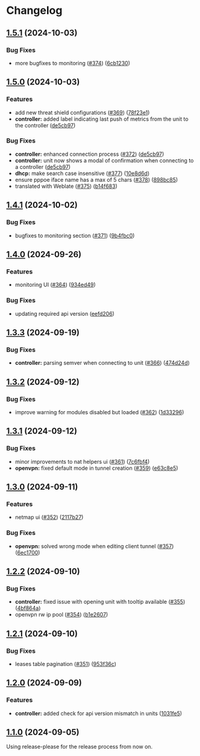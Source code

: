 # Changelog

## [1.5.1](https://github.com/NethServer/nethsecurity-ui/compare/1.5.0...1.5.1) (2024-10-03)


### Bug Fixes

* more bugfixes to monitoring ([#374](https://github.com/NethServer/nethsecurity-ui/issues/374)) ([6cb1230](https://github.com/NethServer/nethsecurity-ui/commit/6cb123012202ae212365b5070f61e2a82a01597a))

## [1.5.0](https://github.com/NethServer/nethsecurity-ui/compare/1.4.1...1.5.0) (2024-10-03)


### Features

* add new threat shield configurations ([#369](https://github.com/NethServer/nethsecurity-ui/issues/369)) ([78f23e1](https://github.com/NethServer/nethsecurity-ui/commit/78f23e1014535f6c0f3e3be8623149b6edb0d76b))
* **controller:** added label indicating last push of metrics from the unit to the controller ([de5cb97](https://github.com/NethServer/nethsecurity-ui/commit/de5cb97efd5d6e8f4be84d98a8d7064953f4ec2f))


### Bug Fixes

* **controller:** enhanced connection process ([#372](https://github.com/NethServer/nethsecurity-ui/issues/372)) ([de5cb97](https://github.com/NethServer/nethsecurity-ui/commit/de5cb97efd5d6e8f4be84d98a8d7064953f4ec2f))
* **controller:** unit now shows a modal of confirmation when connecting to a controller ([de5cb97](https://github.com/NethServer/nethsecurity-ui/commit/de5cb97efd5d6e8f4be84d98a8d7064953f4ec2f))
* **dhcp:** make search case insensitive ([#377](https://github.com/NethServer/nethsecurity-ui/issues/377)) ([10e8d6d](https://github.com/NethServer/nethsecurity-ui/commit/10e8d6d546e94b022be52bcefc45fac4893cc52d))
* ensure pppoe iface name has a max of 5 chars ([#378](https://github.com/NethServer/nethsecurity-ui/issues/378)) ([898bc85](https://github.com/NethServer/nethsecurity-ui/commit/898bc8593bc8cbdb212ff84e604d0adf4af9ad77))
* translated with Weblate ([#375](https://github.com/NethServer/nethsecurity-ui/issues/375)) ([b14f683](https://github.com/NethServer/nethsecurity-ui/commit/b14f683a9b14b91bbc16b2d0647095a67552b275))

## [1.4.1](https://github.com/NethServer/nethsecurity-ui/compare/1.4.0...1.4.1) (2024-10-02)


### Bug Fixes

* bugfixes to monitoring section ([#371](https://github.com/NethServer/nethsecurity-ui/issues/371)) ([9b4fbc0](https://github.com/NethServer/nethsecurity-ui/commit/9b4fbc0111d92263edf32136420139614b394f31))

## [1.4.0](https://github.com/NethServer/nethsecurity-ui/compare/1.3.3...1.4.0) (2024-09-26)


### Features

* monitoring UI ([#364](https://github.com/NethServer/nethsecurity-ui/issues/364)) ([934ed49](https://github.com/NethServer/nethsecurity-ui/commit/934ed49c49d9610b2cbeb08b132456911d38f566))


### Bug Fixes

* updating required api version ([eefd206](https://github.com/NethServer/nethsecurity-ui/commit/eefd2061e0c7aec84d9d3578cd6d4609e526b312))

## [1.3.3](https://github.com/NethServer/nethsecurity-ui/compare/1.3.2...1.3.3) (2024-09-19)


### Bug Fixes

* **controller:** parsing semver when connecting to unit ([#366](https://github.com/NethServer/nethsecurity-ui/issues/366)) ([474d24d](https://github.com/NethServer/nethsecurity-ui/commit/474d24dae4689b451e5821c192c6d6c3298d3634))

## [1.3.2](https://github.com/NethServer/nethsecurity-ui/compare/1.3.1...1.3.2) (2024-09-12)


### Bug Fixes

* improve warning for modules disabled but loaded ([#362](https://github.com/NethServer/nethsecurity-ui/issues/362)) ([1d33296](https://github.com/NethServer/nethsecurity-ui/commit/1d332963323409b98d3af64729a569f9e14c6ec1))

## [1.3.1](https://github.com/NethServer/nethsecurity-ui/compare/1.3.0...1.3.1) (2024-09-12)


### Bug Fixes

* minor improvements to nat helpers ui ([#361](https://github.com/NethServer/nethsecurity-ui/issues/361)) ([7c6fbf4](https://github.com/NethServer/nethsecurity-ui/commit/7c6fbf40c752b7d16f50c90dab2a2ede86589398))
* **openvpn:** fixed default mode in tunnel creation ([#359](https://github.com/NethServer/nethsecurity-ui/issues/359)) ([e63c8e5](https://github.com/NethServer/nethsecurity-ui/commit/e63c8e5afce1de8275d32bb340e828e940501af1))

## [1.3.0](https://github.com/NethServer/nethsecurity-ui/compare/1.2.2...1.3.0) (2024-09-11)


### Features

* netmap ui ([#352](https://github.com/NethServer/nethsecurity-ui/issues/352)) ([2117b27](https://github.com/NethServer/nethsecurity-ui/commit/2117b27791c835eb55df5eb281f8760ac3ae541e))


### Bug Fixes

* **openvpn:** solved wrong mode when editing client tunnel ([#357](https://github.com/NethServer/nethsecurity-ui/issues/357)) ([6ec1700](https://github.com/NethServer/nethsecurity-ui/commit/6ec1700c82079142407a58f72559c2057a15fa96))

## [1.2.2](https://github.com/NethServer/nethsecurity-ui/compare/1.2.1...1.2.2) (2024-09-10)


### Bug Fixes

* **controller:** fixed issue with opening unit with tooltip available ([#355](https://github.com/NethServer/nethsecurity-ui/issues/355)) ([4bf864a](https://github.com/NethServer/nethsecurity-ui/commit/4bf864ace4d5a07bda2fa923ec3388f98cbe8483))
* openvpn rw ip pool ([#354](https://github.com/NethServer/nethsecurity-ui/issues/354)) ([b1e2607](https://github.com/NethServer/nethsecurity-ui/commit/b1e2607aa66c27bb3c7eec9ea06e91194879baab))

## [1.2.1](https://github.com/NethServer/nethsecurity-ui/compare/1.2.0...1.2.1) (2024-09-10)


### Bug Fixes

* leases table pagination ([#351](https://github.com/NethServer/nethsecurity-ui/issues/351)) ([953f36c](https://github.com/NethServer/nethsecurity-ui/commit/953f36cbaa0023ee00fff583d3de52608c1752b6))

## [1.2.0](https://github.com/NethServer/nethsecurity-ui/compare/v1.1.0...v1.2.0) (2024-09-09)


### Features

* **controller:** added check for api version mismatch in units ([1031fe5](https://github.com/NethServer/nethsecurity-ui/commit/1031fe5d533a3577b6d449910ec242019a022419))

## [1.1.0](https://github.com/NethServer/nethsecurity-ui/compare/v1.0.28...v1.1.0) (2024-09-05)

Using release-please for the release process from now on.
